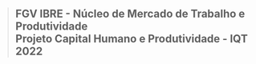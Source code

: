 > FGV IBRE - Núcleo de Mercado de Trabalho e Produtividade  
> Projeto Capital Humano e Produtividade - IQT  
> 2022  
> ---------------------------------------------------------
